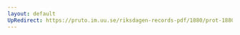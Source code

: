 ```yaml
---
layout: default
UpRedirect: https://pruto.im.uu.se/riksdagen-records-pdf/1880/prot-1880--fk--009/prot-1880--fk--009_018.pdf
---
```

